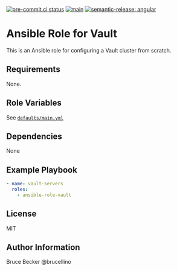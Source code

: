 [![pre-commit.ci status](https://results.pre-commit.ci/badge/github/brucellino/ansible-role-vault-cluster/main.svg)](https://results.pre-commit.ci/latest/github/brucellino/ansible-role-vault-cluster/main)
[![main](https://github.com/brucellino/ansible-role-vault-cluster/actions/workflows/main.yml/badge.svg)](https://github.com/brucellino/ansible-role-vault-cluster/actions/workflows/main.yml)
[![semantic-release: angular](https://img.shields.io/badge/semantic--release-conventional-e10079?logo=semantic-release)](https://github.com/semantic-release/semantic-release)

# Ansible Role for Vault

This is an Ansible role for configuring a Vault cluster from scratch.

## Requirements

None.

## Role Variables

See [`defaults/main.yml`](defaults/main.yml)

## Dependencies

None

## Example Playbook

```yaml
- name: vault-servers
  roles:
    - ansible-role-vault
```

## License

MIT

## Author Information

Bruce Becker @brucellino
